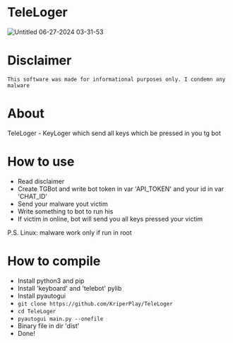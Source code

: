 # TeleLoger
![Untitled 06-27-2024 03-31-53](https://github.com/KriperPlay/TeleLoger/assets/92634754/d93ca8f4-1f43-4a12-abed-87dcdc844a7e)

# Disclaimer
```
This software was made for informational purposes only. I condemn any malware
```

# About
TeleLoger - KeyLoger which send all keys which be pressed in you tg bot

# How to use
* Read disclaimer
* Create TGBot and write bot token in var 'API_TOKEN' and your id in var 'CHAT_ID'
* Send your malware yout victim
* Write something to bot to run his
* If victim in online, bot will send you all keys pressed your victim

P.S. Linux: malware work only if run in root

# How to compile
* Install python3 and pip
* Install 'keyboard' and 'telebot' pylib
* Install pyautogui
* ```git clone https://github.com/KriperPlay/TeleLoger```
* ```cd TeleLoger```
* ```pyautogui main.py --onefile```
* Binary file in dir 'dist'
* Done!
